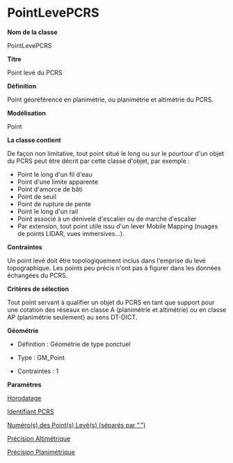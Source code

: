 # PointLevePCRS #



**Nom de la classe**

PointLevePCRS

**Titre**

Point levé du PCRS

**Définition**

Point géoréférencé en planimétrie, ou planimétrie et altimétrie du PCRS.

**Modélisation**

Point

**La classe contient**

De façon non limitative, tout point situé le long ou sur le pourtour d'un objet du PCRS peut être décrit par cette classe d'objet, par exemple :
- Point le long d'un fil d'eau  
- Point d'une limite apparente  
- Point d'amorce de bâti  
- Point de seuil  
- Point de rupture de pente  
- Point le long d'un rail  
- Point associé à un dénivelé d'escalier ou de marche d'escalier  
- Par extension, tout point utile issu d'un lever Mobile Mapping (nuages de points LIDAR, vues immersives...).  

**Contraintes**

Un point levé doit être topologiquement inclus dans l'emprise du levé topographique. Les points peu précis n'ont pas à figurer dans les données échangées du PCRS.

**Critères de sélection**

Tout point servant à qualifier un objet du PCRS en tant que support pour une cotation des réseaux en classe A (planimétrie et altimétrie) ou en classe AP (planimétrie seulement) au sens DT-DICT.

**Géométrie**

- Définition : Géométrie de type ponctuel

- Type : GM_Point

- Contraintes : 1

**Paramètres**

[Horodatage](http://doc-pcrs.readthedocs.io/fr/latest/Projet_FME/PCRS_Parametres.html#horodatage)

[Identifiant PCRS](http://doc-pcrs.readthedocs.io/fr/latest/Projet_FME/PCRS_Parametres.html#identifiant-pcrs)

[Numéro(s) des Point(s) Levé(s) (séparés par ",")](http://doc-pcrs.readthedocs.io/fr/latest/Projet_FME/PCRS_Parametres.html#numero-s-des-point-s-leve-s-separes-par)

[Précision Altimétrique](http://doc-pcrs.readthedocs.io/fr/latest/Projet_FME/PCRS_Parametres.html#precision-altimetrique)

[Précision Planimétrique](http://doc-pcrs.readthedocs.io/fr/latest/Projet_FME/PCRS_Parametres.html#precision-planimetrique)
